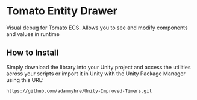 # Tomato Entity Drawer

Visual debug for Tomato ECS. Allows you to see and modify components and values  in runtime

## How to Install

Simply download the library into your Unity project and access the utilities across your scripts or import it in Unity with
the Unity Package Manager using this URL:

`https://github.com/adammyhre/Unity-Improved-Timers.git`